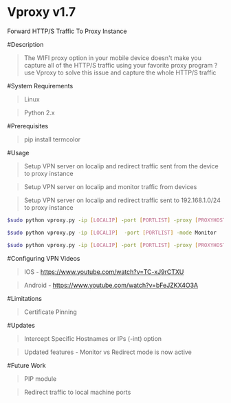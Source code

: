# Vproxy v1.7
Forward HTTP/S Traffic To Proxy Instance

#Description
>The WIFI proxy option in your mobile device doesn't make you capture all of the HTTP/S traffic using your favorite proxy program ?
use Vproxy to solve this issue and capture the whole HTTP/S traffic

#System Requirements
>Linux

>Python 2.x

#Prerequisites
>pip install termcolor

#Usage
>Setup VPN server on localip and redirect traffic sent from the device to proxy instance

>Setup VPN server on localip and monitor traffic from devices

>Setup VPN server on localip and redirect traffic sent to 192.168.1.0/24 to proxy instance

```sh
$sudo python vproxy.py -ip [LOCALIP] -port [PORTLIST] -proxy [PROXYHOST:PROXYPORT] -mode Redirect
```

```sh
$sudo python vproxy.py -ip [LOCALIP]  -port [PORTLIST] -mode Monitor
```

```sh
$sudo python vproxy.py -ip [LOCALIP] -port [PORTLIST] -proxy [PROXYHOST:PROXYPORT] -int 192.168.1.0/24 -mode Redirect
```


#Configuring VPN Videos
> IOS - https://www.youtube.com/watch?v=TC-xJ9rCTXU

> Android - https://www.youtube.com/watch?v=bFeJZKX4O3A

#Limitations
>Certificate Pinning

#Updates
>Intercept Specific Hostnames or IPs (-int) option

>Updated features - Monitor vs Redirect mode is now active

#Future Work
>PIP module

>Redirect traffic to local machine ports

